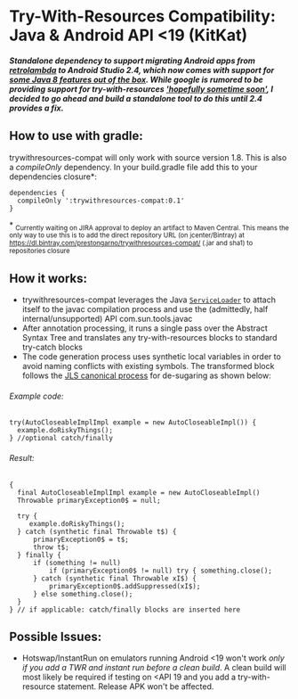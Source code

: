 Try-With-Resources Compatibility: Java & Android API <19 (KitKat)
======

##### Standalone dependency to support migrating Android apps from [retrolambda](https://github.com/orfjackal/retrolambda) to Android Studio 2.4, which now comes with support for [some Java 8 features out of the box]().  While google is rumored to be providing support for try-with-resources ['hopefully sometime soon'](https://www.reddit.com/r/androiddev/comments/65f2rb/java_8_language_features_support_update/dgaqpak/), I decided to go ahead and build a standalone tool to do this until 2.4 provides a fix.



## How to use with gradle:
trywithresources-compat will only work with source version 1.8. This is also a *compileOnly* dependency. In your build.gradle file add this to your dependencies closure\*:

    dependencies {
      compileOnly ':trywithresources-compat:0.1'
    }

\* <sub>Currently waiting on JIRA approval to deploy an artifact to Maven Central. This means the only way to use this is to add the direct repository URL (on jcenter/Bintray) at https://dl.bintray.com/prestongarno/trywithresources-compat/ (.jar and sha1) to repositories closure</sub>
     
## How it works:

* trywithresources-compat leverages the Java [`ServiceLoader`](https://docs.oracle.com/javase/8/docs/api/java/util/ServiceLoader.html) to attach itself to the javac compilation process and use the (admittedly, half internal/unsupported) API com.sun.tools.javac 
* After annotation processing, it runs a single pass over the Abstract Syntax Tree and translates any try-with-resources blocks to standard try-catch blocks
* The code generation process uses synthetic local variables in order to avoid naming conflicts with existing symbols. The transformed block follows the [JLS canonical process](https://docs.oracle.com/javase/specs/jls/se7/html/jls-14.html#jls-14.20.3) for de-sugaring as shown below:

###### Example code:

    try(AutoCloseableImplImpl example = new AutoCloseableImpl()) {
      example.doRiskyThings();
    } //optional catch/finally

###### Result:

    {
      final AutoCloseableImplImpl example = new AutoCloseableImpl()
      Throwable primaryException0$ = null;

      try {
         example.doRiskyThings();
      } catch (synthetic final Throwable t$) {
          primaryException0$ = t$;
          throw t$;
      } finally {
          if (something != null) 
              if (primaryException0$ != null) try { something.close();
          } catch (synthetic final Throwable xI$) {
              primaryException0$.addSuppressed(xI$);
          } else something.close();
      }
    } // if applicable: catch/finally blocks are inserted here
    

## Possible Issues:
   * Hotswap/InstantRun on emulators running Android \<19 won't work *only if you add a TWR and instant run before a clean build*. A clean build will most likely be required if testing on \<API 19 and you add a try-with-resource statement. Release APK won't be affected.

